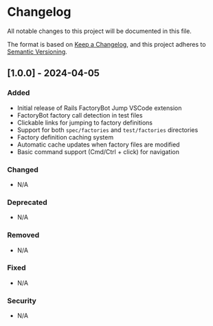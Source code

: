 # Changelog

All notable changes to this project will be documented in this file.

The format is based on [Keep a Changelog](https://keepachangelog.com/en/1.0.0/),
and this project adheres to [Semantic Versioning](https://semver.org/spec/v2.0.0.html).

## [1.0.0] - 2024-04-05

### Added

- Initial release of Rails FactoryBot Jump VSCode extension
- FactoryBot factory call detection in test files
- Clickable links for jumping to factory definitions
- Support for both `spec/factories` and `test/factories` directories
- Factory definition caching system
- Automatic cache updates when factory files are modified
- Basic command support (Cmd/Ctrl + click) for navigation

### Changed

- N/A

### Deprecated

- N/A

### Removed

- N/A

### Fixed

- N/A

### Security

- N/A
